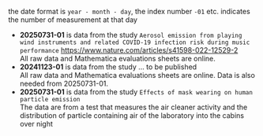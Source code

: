 the date format is `year - month - day`, the index number `-01` etc. indicates the number of measurement at that day

+ __20250731-01__ is data from the study  `Aerosol emission from playing wind instruments and related COVID-19 infection risk during music performance` https://www.nature.com/articles/s41598-022-12529-2<br>All raw data and Mathematica evaluations sheets are online.
+ __20241123-01__ is data from the study ... to be published<br>All raw data and Mathematica evaluations sheets are online. Data is also needed from 20250731-01.
+ __20250731-01__ is data from the study `Effects of mask wearing on human particle emission`<br>The data are from a test that measures the air cleaner activity and the distribution of particle containing air of the laboratory into the cabins over night
